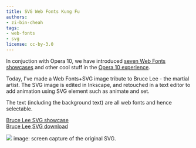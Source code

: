 ```yaml
---
title: SVG Web Fonts Kung Fu
authors:
- zi-bin-cheah
tags:
- web-fonts
- svg
license: cc-by-3.0
---
```


<p>
In conjuction with Opera 10, we have introduced <a href="https://dev.opera.com/articles/view/seven-web-fonts-showcases/" target="_blank">seven Web Fonts showcases</a> and other cool stuff in the <a href="https://dev.opera.com/articles/view/the-opera-10-experience/" target="_blank"> Opera 10 experience</a>.
</p>
<p>
Today, I&#39;ve made a Web Fonts+SVG image tribute to Bruce Lee - the martial artist. The SVG image is edited in Inkscape, and retouched in a text editor to add animation using SVG element such as animate and set.
</p>
<p>
The text (including the background text) are all web fonts and hence selectable.
</p>
<p>
<a href="http://people.opera.com/zibin/bruce_lee_8thSept2009.svg">Bruce Lee SVG showcase</a><br />
<a href="http://people.opera.com/zibin/bruce_lee_svg.zip">Bruce Lee SVG download</a>
</p>
<p>
<img src="http://people.opera.com/zibin/bruce_lee_image.png" />
image: screen capture of the original SVG.
</p>



